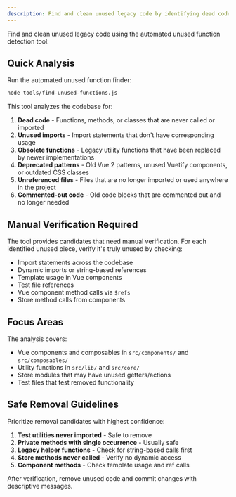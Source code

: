 ```yaml
---
description: Find and clean unused legacy code by identifying dead code, unused imports, obsolete functions, and deprecated patterns using automated tools.
---
```


Find and clean unused legacy code using the automated unused function detection tool:

## Quick Analysis

Run the automated unused function finder:
```bash
node tools/find-unused-functions.js
```

This tool analyzes the codebase for:

1. **Dead code** - Functions, methods, or classes that are never called or imported
2. **Unused imports** - Import statements that don't have corresponding usage
3. **Obsolete functions** - Legacy utility functions that have been replaced by newer implementations
4. **Deprecated patterns** - Old Vue 2 patterns, unused Vuetify components, or outdated CSS classes
5. **Unreferenced files** - Files that are no longer imported or used anywhere in the project
6. **Commented-out code** - Old code blocks that are commented out and no longer needed

## Manual Verification Required

The tool provides candidates that need manual verification. For each identified unused piece, verify it's truly unused by checking:
- Import statements across the codebase
- Dynamic imports or string-based references
- Template usage in Vue components
- Test file references
- Vue component method calls via `$refs`
- Store method calls from components

## Focus Areas

The analysis covers:
- Vue components and composables in `src/components/` and `src/composables/`
- Utility functions in `src/lib/` and `src/core/`
- Store modules that may have unused getters/actions
- Test files that test removed functionality

## Safe Removal Guidelines

Prioritize removal candidates with highest confidence:
1. **Test utilities never imported** - Safe to remove
2. **Private methods with single occurrence** - Usually safe
3. **Legacy helper functions** - Check for string-based calls first
4. **Store methods never called** - Verify no dynamic access
5. **Component methods** - Check template usage and ref calls

After verification, remove unused code and commit changes with descriptive messages.